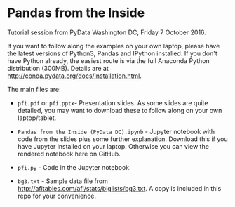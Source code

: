# Pandas from the Inside

Tutorial session from PyData Washington DC, Friday 7 October 2016.


If you want to follow along the examples on your own laptop, please 
have the latest versions of Python3, Pandas and IPython installed.
If you don't have Python already, the easiest route is via the
full Anaconda Python distribution (300MB). Details are at
http://conda.pydata.org/docs/installation.html.


The main files are:

* `pfi.pdf` or `pfi.pptx`- Presentation slides. As some slides are quite detailed,
you may want to download these to follow along on your own laptop/tablet.

* `Pandas from the Inside (PyData DC).ipynb` - Jupyter notebook with code from the 
slides plus some further explanation. Download this if you have Jupyter 
installed on your laptop. Otherwise you can view the rendered notebook 
here on GitHub.

* `pfi.py` - Code in the Jupyter notebook.

* `bg3.txt` - Sample data file from http://afltables.com/afl/stats/biglists/bg3.txt. 
A copy is included in this repo for your convenience.



